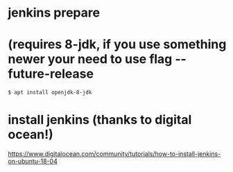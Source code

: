 # jenkins prepare 
# (requires 8-jdk, if you use something newer your need to use flag --future-release

`$ apt install openjdk-8-jdk`


# install jenkins (thanks to digital ocean!)

https://www.digitalocean.com/community/tutorials/how-to-install-jenkins-on-ubuntu-18-04
